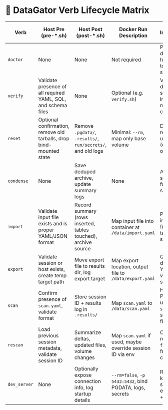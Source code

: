 # 🧩 DataGator Verb Lifecycle Matrix

| Verb         | Host Pre (pre-*.sh)                                                 | Host Post (post-*.sh)                                          | Docker Run Description                                     | Container Implementation (verbs/*.sh)                                    |
|--------------|---------------------------------------------------------------------|----------------------------------------------------------------|------------------------------------------------------------|--------------------------------------------------------------------------|
| `doctor`     | None                                                                | None                                                           | Not required                                               | Perform self-diagnostics: DB health, schema, tools, tmpfs, swap, etc.    |
| `verify`     | Validate presence of all required YAML, SQL, and schema files       | None                                                           | Optional (e.g. `verify.sh`)                                | Validate SQL directory, schema introspection, manifest field checks      |
| `reset`      | Optional confirmation, remove old tarballs, drop bind-mounted state | Remove `.pgdata/`, `.results/`, `run/secrets/`, and old logs   | Minimal: `--rm`, map only base volume                      | Drop and recreate DB, user, schema (ephemeral only)                      |
| `condense`   | None                                                                | Save deduped archive, update summary logs                      | None                                                       | Archive/GC old sessions and fs_volumes, summarize                        |
| `import`     | Validate input file exists and is proper YAML/JSON format           | Record summary (rows inserted, tables touched), archive source | Map input file into container at `/data/import.yaml`       | Parse and ingest import file into correct tables, validate schema match  |
| `export`     | Validate session or host exists, create temp target path            | Move export file to results dir, log export target             | Map export location, output file to `/data/export.yaml`    | Query filtered data, write to YAML/JSON, validate serialization          |
| `scan`       | Confirm presence of `scan.yaml`, validate format                    | Store session ID + results log in `.results/`                  | Map `scan.yaml` to `/data/scan.yaml`                       | Hydrate PGDATA, rotate user, ingest `scan.yaml` into session + file_scan |
| `rescan`     | Load previous session metadata, validate session ID                 | Summarize deltas, updated files, volume changes                | Map `scan.yaml` if used, maybe override session ID via env | Clear and reinsert `file_scan` data from prior config                    |
| `dev_server` | None                                                                | Optionally expose connection info, log startup details         | `--rm=false`, `-p 5432:5432`, bind PGDATA, logs, secrets   | Run postgres, keep open, serve DB with ephemeral user + local schema     |